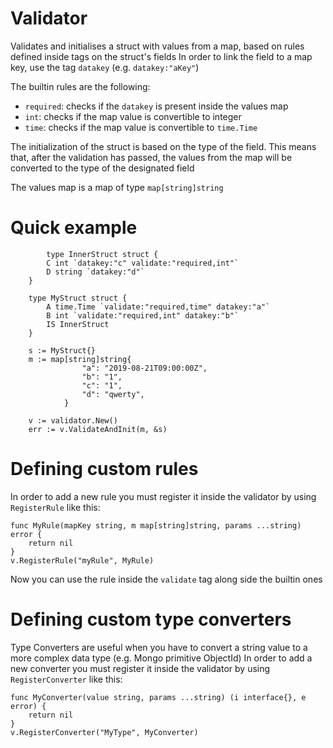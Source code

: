 # Validator
Validates and initialises a struct with values from a map, based on rules defined inside tags on the struct's fields
In order to link the field to a map key, use the tag `datakey` (e.g. `datakey:"aKey"`)

The builtin rules are the following:
* `required`: checks if the `datakey` is present inside the values map
* `int`: checks if the map value is convertible to integer
* `time`: checks if the map value is convertible to `time.Time`

The initialization of the struct is based on the type of the field. This means that, after the validation 
has passed, the values from the map will be converted to the type of the designated field

The values map is a map of type `map[string]string`

# Quick example
            type InnerStruct struct {
			C int `datakey:"c" validate:"required,int"`
			D string `datakey:"d"`
		}

		type MyStruct struct {
			A time.Time `validate:"required,time" datakey:"a"`
			B int `validate:"required,int" datakey:"b"`
			IS InnerStruct
		}

		s := MyStruct{}
		m := map[string]string{
					"a": "2019-08-21T09:00:00Z",
					"b": "1",
					"c": "1",
					"d": "qwerty",
				}

		v := validator.New()
		err := v.ValidateAndInit(m, &s)

# Defining custom rules
In order to add a new rule you must register it inside the validator by using `RegisterRule` like this:

```   
func MyRule(mapKey string, m map[string]string, params ...string) error {
    return nil
}
v.RegisterRule("myRule", MyRule)
```

Now you can use the rule inside the `validate` tag along side the builtin ones

# Defining custom type converters
Type Converters are useful when you have to convert a string value to a more complex data type (e.g. Mongo primitive ObjectId)
In order to add a new converter you must register it inside the validator by using `RegisterConverter` like this:

```
func MyConverter(value string, params ...string) (i interface{}, e error) {
    return nil
}
v.RegisterConverter("MyType", MyConverter)
```
